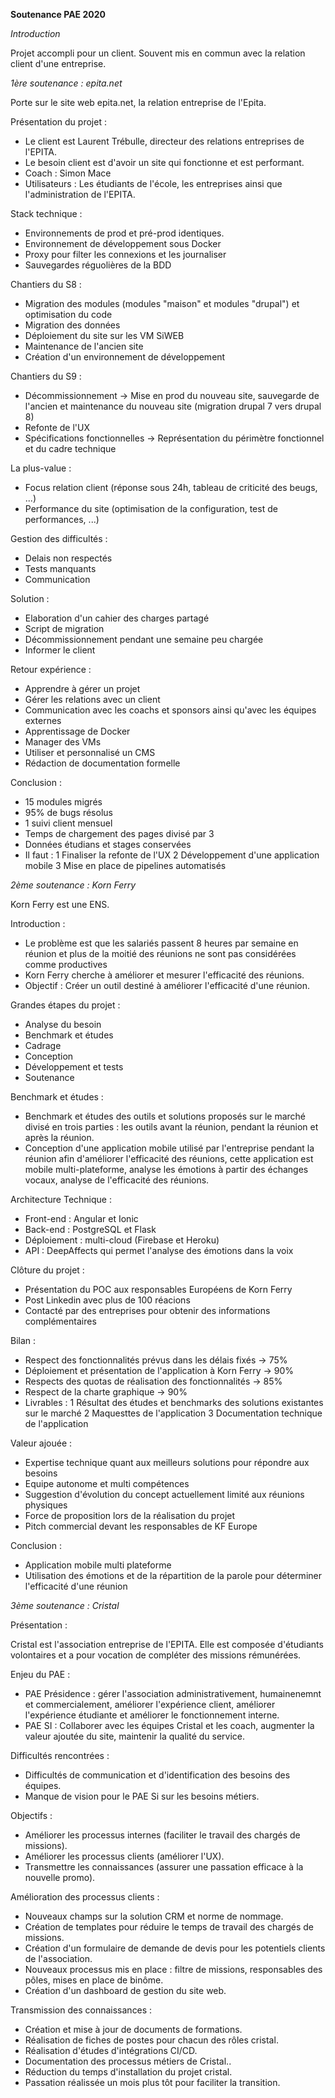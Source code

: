 **Soutenance PAE 2020**

*Introduction*

Projet accompli pour un client. Souvent mis en commun avec la relation client d'une entreprise.

*1ère soutenance : epita.net*

Porte sur le site web epita.net, la relation entreprise de l'Epita.

Présentation du projet :

- Le client est Laurent Trébulle, directeur des relations entreprises de l'EPITA.
- Le besoin client est d'avoir un site qui fonctionne et est performant.
- Coach : Simon Mace
- Utilisateurs : Les étudiants de l'école, les entreprises ainsi que l'administration de l'EPITA.

Stack technique :

- Environnements de prod et pré-prod identiques.
- Environnement de développement sous Docker
- Proxy pour filter les connexions et les journaliser
- Sauvegardes réguolières de la BDD

Chantiers du S8 :

- Migration des modules (modules "maison" et modules "drupal") et optimisation du code
- Migration des données
- Déploiement du site sur les VM SiWEB
- Maintenance de l'ancien site
- Création d'un environnement de développement

Chantiers du S9 :

- Décommissionnement -> Mise en prod du nouveau site, sauvegarde de l'ancien et maintenance du nouveau site (migration drupal 7 vers drupal 8)
- Refonte de l'UX
- Spécifications fonctionnelles -> Représentation du périmètre fonctionnel et du cadre technique

La plus-value :

- Focus relation client (réponse sous 24h, tableau de criticité des beugs, ...)
- Performance du site (optimisation de la configuration, test de performances, ...)

Gestion des difficultés :

- Delais non respectés
- Tests manquants
- Communication

Solution :

- Elaboration d'un cahier des charges partagé
- Script de migration
- Décommissionnement pendant une semaine peu chargée
- Informer le client

Retour expérience :

- Apprendre à gérer un projet
- Gérer les relations avec un client
- Communication avec les coachs et sponsors ainsi qu'avec les équipes externes
- Apprentissage de Docker
- Manager des VMs
- Utiliser et personnalisé un CMS
- Rédaction de documentation formelle

Conclusion :

- 15 modules migrés
- 95% de bugs résolus
- 1 suivi client mensuel
- Temps de chargement des pages divisé par 3
- Données étudians et stages conservées
- Il faut :
	1 Finaliser la refonte de l'UX
	2 Développement d'une application mobile
	3 Mise en place de pipelines automatisés

*2ème soutenance : Korn Ferry*

Korn Ferry est une ENS.

Introduction :

- Le problème est que les salariés passent 8 heures par semaine en réunion et plus de la moitié des réunions ne sont pas considérées comme productives
- Korn Ferry cherche à améliorer et mesurer l'efficacité des réunions.
- Objectif : Créer un outil destiné à améliorer l'efficacité d'une réunion.

Grandes étapes du projet :

- Analyse du besoin
- Benchmark et études
- Cadrage
- Conception
- Développement et tests
- Soutenance

Benchmark et études :

- Benchmark et études des outils et solutions proposés sur le marché divisé en trois parties : les outils avant la réunion, pendant la réunion et après la réunion.
- Conception d'une application mobile utilisé par l'entreprise pendant la réunion afin d'améliorer l'efficacité des réunions, cette application est mobile multi-plateforme, analyse les émotions à partir des échanges vocaux, analyse de l'efficacité des réunions.

Architecture Technique :

- Front-end : Angular et Ionic
- Back-end : PostgreSQL et Flask
- Déploiement : multi-cloud (Firebase et Heroku)
- API : DeepAffects qui permet l'analyse des émotions dans la voix

Clôture du projet :

- Présentation du POC aux responsables Européens de Korn Ferry
- Post Linkedin avec plus de 100 réacions
- Contacté par des entreprises pour obtenir des informations complémentaires

Bilan :

- Respect des fonctionnalités prévus dans les délais fixés -> 75%
- Déploiement et présentation de l'application à Korn Ferry -> 90%
- Respects des quotas de réalisation des fonctionnalités -> 85%
- Respect de la charte graphique -> 90%
- Livrables :
	1 Résultat des études et benchmarks des solutions existantes sur le marché
	2 Maquesttes de l'application
	3 Documentation technique de l'application

Valeur ajouée :

- Expertise technique quant aux meilleurs solutions pour répondre aux besoins
- Equipe autonome et multi compétences
- Suggestion d'évolution du concept actuellement limité aux réunions physiques
- Force de proposition lors de la réalisation du projet
- Pitch commercial devant les responsables de KF Europe

Conclusion :

- Application mobile multi plateforme
- Utilisation des émotions et de la répartition de la parole pour déterminer l'efficacité d'une réunion

*3ème soutenance : Cristal*

Présentation :

Cristal est l'association entreprise de l'EPITA. Elle est composée d'étudiants volontaires et a pour vocation de compléter des missions rémunérées.

Enjeu du PAE :

- PAE Présidence : gérer l'association administrativement, humainenemnt et commercialement, améliorer l'expérience client, améliorer l'expérience étudiante et améliorer le fonctionnement interne.
- PAE SI : Collaborer avec les équipes Cristal et les coach, augmenter la valeur ajoutée du site, maintenir la qualité du service.

Difficultés rencontrées :

- Difficultés de communication et d'identification des besoins des équipes.
- Manque de vision pour le PAE Si sur les besoins métiers.

Objectifs :

- Améliorer les processus internes (faciliter le travail des chargés de missions).
- Améliorer les processus clients (améliorer l'UX).
- Transmettre les connaissances (assurer une passation efficace à la nouvelle promo).

Amélioration des processus clients :

- Nouveaux champs sur la solution CRM et norme de nommage.
- Création de templates pour réduire le temps de travail des chargés de missions.
- Création d'un formulaire de demande de devis pour les potentiels clients de l'association.
- Nouveaux processus mis en place : filtre de missions, responsables des pôles, mises en place de binôme.
- Création d'un dashboard de gestion du site web.

Transmission des connaissances :

- Création et mise à jour de documents de formations.
- Réalisation de fiches de postes pour chacun des rôles cristal.
- Réalisation d'études d'intégrations CI/CD.
- Documentation des processus métiers de Cristal..
- Réduction du temps d'installation du projet cristal.
- Passation réalissée un mois plus tôt pour faciliter la transition.
